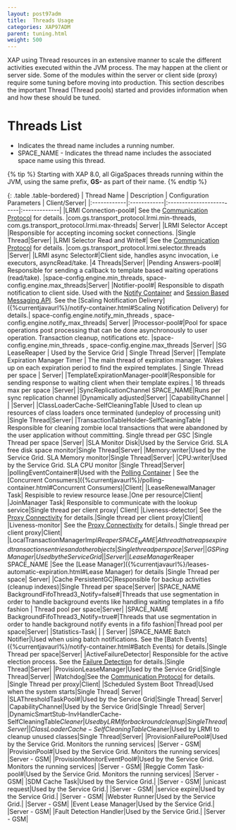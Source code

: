 ```yaml
---
layout: post97adm
title:  Threads Usage
categories: XAP97ADM
parent: tuning.html
weight: 500
---
```





XAP using Thread resources in an extensive manner to scale the different activities executed within the JVM process. The may happen at the client or server side. Some of the modules within the server or client side (proxy) require some tuning before moving into production. This section describes the important Thread (Thread pools) started and provides information when and how these should be tuned.

# Threads List

- Indicates the thread name includes a running number.
- SPACE_NAME - Indicates the thread name includes the associated space name using this thread.

{% tip %}
Starting with XAP 8.0, all GigaSpaces threads running within the JVM, using the same prefix, **GS-** as part of their name.
{% endtip %}

{: .table .table-bordered}
| Thread Name | Description | Configuration Parameters | Client/Server|
|:------------|:------------|:-------------------------|:-------------|
|LRMI Connection-pool#| See the [Communication Protocol](./tuning-communication-protocol.html) for details. |com.gs.transport\_protocol.lrmi.min-threads, com.gs.transport\_protocol.lrmi.max-threads| Server|
|LRMI Selector Accept |Responsible for accepting incoming socket connections. |Single Thread|Server|
|LRMI Selector Read and Write#| See the [Communication Protocol](./tuning-communication-protocol.html) for details. |com.gs.transport_protocol.lrmi.selector.threads |Server|
|LRMI async Selector#|Client side, handles async invocation, i.e executors, asyncRead/take. |4 Threads|Server|
|Pending Answers-pool#| Responsible for sending a callback to template based waiting  operations (read/take). |space-config.engine.min\_threads, space-config.engine.max\_threads|Server|
|Notifier-pool#| Responsible to dispath notification to client side. Used with the [Notify Container]({%currentjavaurl%}/notify-container.html) and [Session Based Messaging API]({%currentjavaurl%}/session-based-messaging-api.html). See the [Scaling Notification Delivery]({%currentjavaurl%}/notify-container.html#Scaling Notification Delivery) for details.| space-config.engine.notify\_min\_threads , space-config.engine.notify\_max\_threads| Server|
|Processor-pool#|Pool for space operations post processing that can be done asynchronously to user operation. Transaction cleanup, notifications etc.  |space-config.engine.min\_threads , space-config.engine.max\_threads |Server|
|SG LeaseReaper  | Used by the Service Grid | Single Thread |Server|
|Template Expiration Manager Timer | The main thread of expiration manager. Wakes up on each expiration period to find the expired templates. | Single Thread per space | Server|
|TemplateExpirationManager-pool#|Responsible for sending response to waiting client when their template expires.| 16 threads max per space |Server|
|SyncReplicationChannel SPACE_NAME|Runs per sync replication channel |Dynamically adjusted|Server|
|CapabilityChannel  |  |  |Server|
|ClassLoaderCache-SelfCleaningTable |Used to clean up resources of class loaders once terminated (undeploy of processing unit) |Single Thread|Server|
|TransactionTableHolder-SelfCleaningTable | Responsible for cleaning zombie local transactions that were abandoned by the user application without committing. Single thread per GSC |Single Thread per space |Server|
|SLA Monitor Disk|Used by the Service Grid. SLA free disk space monitor|Single Thread|Server|
|Memory:writer|Used by the Service Grid. SLA Memory monitor|Single Thread|Server|
|CPU:writer|Used by the Service Grid. SLA CPU monitor |Single Thread|Server|
|pollingEventContainer#|Used with the [Polling Container]({%currentjavaurl%}/polling-container.html) | See the [Concurrent Consumers]({%currentjavaurl%}/polling-container.html#Concurrent Consumers)|Client|
|LeaseRenewalManager Task| Respisible to review resource lease.|One per resource|Client|
|JoinManager Task| Responsible to communicate with the lookup service|Single thread per client proxy| Client|
|Liveness-detector| See the [Proxy Connectivity](./tuning-proxy-connectivity.html) for details.|Single thread per client proxy|Client|
|Liveness-monitor| See the [Proxy Connectivity](./tuning-proxy-connectivity.html) for details.| Single thread per client proxy|Client|
|LocalTransactionManagerImpl$Reaper SPACE_NAME | A thread that reaps expired transactions entries and other objects| Single thread per space | Server|
|GSPingManager| Used by the Service Grid| |Server|
|LeaseManager$Reaper SPACE_NAME |See the [Lease Manager]({%currentjavaurl%}/leases-automatic-expiration.html#Lease Manager) for details |Single Thread per space| Server|
|Cache PersistentGC|Responsible for backup activities (cleanup indexes)|Single Thread per space|Server|
|SPACE\_NAME BackgroundFifoThread3\_Notify=false#|Threads that use segmentation in order to handle background events like handling waiting templates in a fifo fashion | Thread pool per space|Server|
|SPACE\_NAME BackgroundFifoThread3\_Notify=true#|Threads that use segmentation in order to handle background notify events  in a fifo fashion|Thread pool per space|Server|
|Statistics-Task| | | Server|
|SPACE\_NAME Batch Notifier|Used when using batch notifications. See the [Batch Events]({%currentjavaurl%}/notify-container.html#Batch Events) for details.|Single Thread per space|Server|
|ActiveFailureDetector| Responsible for the active election process. See the [Failure Detection](./troubleshooting-failure-detection.html) for details.|Single Thread|Server|
|ProvisionLeaseManager|Used by the Service Grid|Single Thread|Server|
|Watchdog|See the [Communication Protocol](./tuning-communication-protocol.html) for details. |Single Thread per proxy|Client|
|Scheduled System Boot Thread|Used when the system starts|Single Thread| Server|
|SLAThresholdTaskPool#|Used by the Service Grid|Single Thread| Server|
|CapabilityChannel|Used by the Service Grid|Single Thread| Server|
|DynamicSmartStub-InvHandlerCache-SelfCleaningTable$Cleaner|Used by LRMI for backround cleanup|Single Thread|Server|
|ClassLoaderCache-SelfCleaningTable$Cleaner|Used by LRMI to cleanup unused classes|Single Thread|Server|
|ProvisionFailurePool#|Used by the Service Grid. Monitors the running services| |Server - GSM|
|ProvisionPool#|Used by the Service Grid. Monitors the running services| |Server - GSM|
|ProvisionMonitorEventPool#|Used by the Service Grid. Monitors the running services| |Server - GSM|
|Reggie Comm Task-pool#|Used by the Service Grid. Monitors the running services| |Server - GSM|
|SDM Cache Task|Used by the Service Grid.| |Server - GSM|
|unicast request|Used by the Service Grid.| |Server - GSM|
|service expire|Used by the Service Grid.| |Server - GSM|
|Webster Runner|Used by the Service Grid.| |Server - GSM|
|Event Lease Manager|Used by the Service Grid.| |Server - GSM|
|Fault Detection Handler|Used by the Service Grid.| |Server - GSM|
